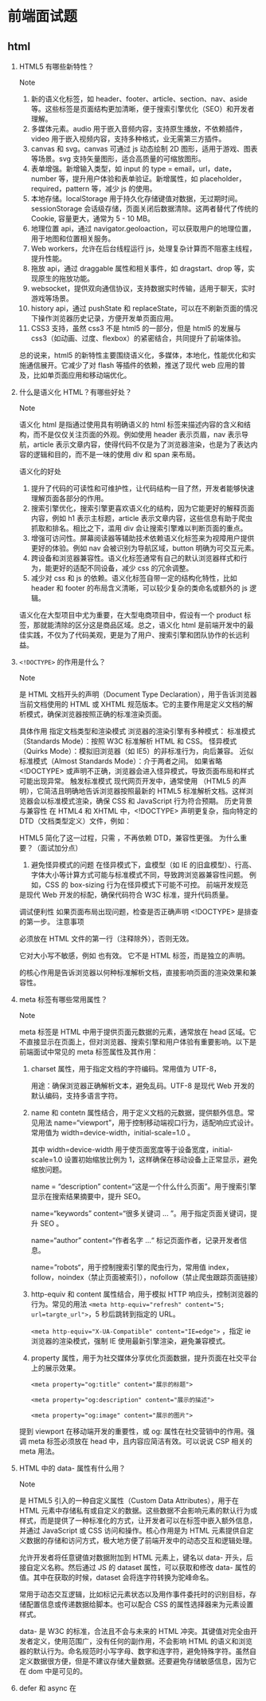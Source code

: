 # 前端面试题

## html

1. HTML5 有哪些新特性？

   > [!NOTE]
   >
   > 1. 新的语义化标签，如 header、footer、article、section、nav、aside 等。这些标签是页面结构更加清晰，便于搜索引擎优化（SEO）和开发者理解。
   > 2. 多媒体元素。audio 用于嵌入音频内容，支持原生播放，不依赖插件，video 用于嵌入视频内容，支持多种格式，业无需第三方插件。
   > 3. canvas 和 svg。canvas 可通过 js 动态绘制 2D 图形，适用于游戏、图表等场景。svg 支持矢量图形，适合高质量的可缩放图形。
   > 4. 表单增强。新增输入类型，如 input 的 type = email，url，date，number 等，提升用户体验和表单验证。新增属性，如 placeholder，required，pattern 等，减少 js 的使用。
   > 5. 本地存储。localStorage 用于持久化存储键值对数据，无过期时间。sessionStorage 会话级存储，页面关闭后数据清除。这两者替代了传统的 Cookie, 容量更大，通常为 5 - 10 MB。
   > 6. 地理位置 api，通过 navigator.geoloaction，可以获取用户的地理位置，用于地图和位置相关服务。
   > 7. Web workers，允许在后台线程运行 js，处理复杂计算而不阻塞主线程，提升性能。
   > 8. 拖放 api，通过 draggable 属性和相关事件，如 dragstart、drop 等，实现原生的拖放功能。
   > 9. websocket，提供双向通信协议，支持数据实时传输，适用于聊天，实时游戏等场景。
   > 10. history api，通过 pushState 和 replaceState，可以在不刷新页面的情况下操作浏览器历史记录，方便开发单页面应用。
   > 11. CSS3 支持，虽然 css3 不是 html5 的一部分，但是 html5 的发展与 css3（如动画、过度、flexbox）的紧密结合，共同提升了前端体验。
   >
   > 总的说来，html5 的新特性主要围绕语义化，多媒体，本地化，性能优化和实施通信展开。它减少了对 flash 等插件的依赖，推送了现代 web 应用的普及，比如单页面应用和移动端优化。
   >

2. 什么是语义化 HTML？有哪些好处？

   > [!NOTE]
   >
   > 语义化 html 是指通过使用具有明确语义的 html 标签来描述内容的含义和结构，而不是仅仅关注页面的外观。例如使用 header 表示页眉，nav 表示导航，article 表示文章内容，使得代码不仅是为了浏览器渲染，也是为了表达内容的逻辑和目的，而不是一味的使用 div 和 span 来布局。
   >
   > 语义化的好处
   >
   > 1. 提升了代码的可读性和可维护性，让代码结构一目了然，开发者能够快速理解页面各部分的作用。
   > 2. 搜索引擎优化，搜索引擎更喜欢语义化的结构，因为它能更好的解释页面内容，例如 h1 表示主标题，article 表示文章内容，这些信息有助于爬虫抓取和排名。相比之下，滥用 div 会让搜索引擎难以判断页面的重点。
   > 3. 增强可访问性。屏幕阅读器等辅助技术依赖语义化标签来为视障用户提供更好的体验。例如 nav 会被识别为导航区域，button 明确为可交互元素。
   > 4. 跨设备和浏览器兼容性。语义化标签通常有自己的默认浏览器样式和行为，能更好的适配不同设备，减少 css 的冗余调整。
   > 5. 减少对 css 和 js 的依赖。语义化标签自带一定的结构化特性，比如 header 和 footer 的布局含义清晰，可以较少复杂的类命名或额外的 js 逻辑。
   >
   > 语义化在大型项目中尤为重要，在大型电商项目中，假设有一个 product 标签，那就能清除的区分这是商品区域。总之，语义化 html 是前端开发中的最佳实践，不仅为了代码美观，更是为了用户、搜索引擎和团队协作的长远利益。

3. `<!DOCTYPE>` 的作用是什么？

   > [!NOTE]
   >
   > <!DOCTYPE> 是 HTML 文档开头的声明（Document Type Declaration），用于告诉浏览器当前文档使用的 HTML 或 XHTML 规范版本。它的主要作用是定义文档的解析模式，确保浏览器按照正确的标准渲染页面。
   > 具体作用
   > 指定文档类型和渲染模式
   > 浏览器的渲染引擎有多种模式：
   > 标准模式（Standards Mode）：按照 W3C 标准解析 HTML 和 CSS。
   > 怪异模式（Quirks Mode）：模拟旧浏览器（如 IE5）的非标准行为，向后兼容。
   > 近似标准模式（Almost Standards Mode）：介于两者之间。
   > 如果省略 <!DOCTYPE> 或声明不正确，浏览器会进入怪异模式，导致页面布局和样式可能出现异常。
   > 触发标准模式
   > 现代网页开发中，通常使用 <!DOCTYPE html>（HTML5 的声明），它简洁且明确地告诉浏览器按照最新的 HTML5 标准解析文档。这样浏览器会以标准模式渲染，确保 CSS 和 JavaScript 行为符合预期。
   > 历史背景与兼容性
   > 在 HTML4 和 XHTML 中，<!DOCTYPE> 声明更复杂，指向特定的 DTD（文档类型定义）文件，例如：
   > <!DOCTYPE HTML PUBLIC "-//W3C//DTD HTML 4.01 Transitional//EN" "http://www.w3.org/TR/html4/loose.dtd">
   > HTML5 简化了这一过程，只需 <!DOCTYPE html>，不再依赖 DTD，兼容性更强。
   > 为什么重要？（面试加分点）
   > 1. 避免怪异模式的问题
   > 在怪异模式下，盒模型（如 IE 的旧盒模型）、行高、字体大小等计算方式可能与标准模式不同，导致跨浏览器兼容性问题。
   > 例如，CSS 的 box-sizing 行为在怪异模式下可能不可控。
   > 前端开发规范
   > <!DOCTYPE> 是现代 Web 开发的标配，确保代码符合 W3C 标准，提升代码质量。
   > 调试便利性
   > 如果页面布局出现问题，检查是否正确声明 <!DOCTYPE> 是排查的第一步。
   > 注意事项
   > <!DOCTYPE> 必须放在 HTML 文件的第一行（注释除外），否则无效。
   > 它对大小写不敏感，例如 <!doctype html> 也有效。
   > 它不是 HTML 标签，而是独立的声明。
   > <!DOCTYPE> 的核心作用是告诉浏览器以何种标准解析文档，直接影响页面的渲染效果和兼容性。

4. meta 标签有哪些常用属性？

   > [!NOTE]
   >
   > meta 标签是 HTML 中用于提供页面元数据的元素，通常放在 head 区域。它不直接显示在页面上，但对浏览器、搜索引擎和用户体验有重要影响。以下是前端面试中常见的 meta 标签属性及其作用：
   >
   > 1. charset 属性，用于指定文档的字符编码。常用值为 UTF-8，
   >
   >    <meta charset="UTF-8">
   >
   >    用途：确保浏览器正确解析文本，避免乱码。UTF-8 是现代 Web 开发的默认编码，支持多语言字符。
   >
   > 2. name 和 contetn 属性结合，用于定义文档的元数据，提供额外信息。常见用法 name=“viewport”，用于控制移动端视口行为，适配响应式设计。常用值为 width=device-width，initial-scale=1.0 。
   >
   >    <meta name="viewport" content="width=device-width, initial-scale=1.0">
   >
   >    其中 width=device-width 用于使页面宽度等于设备宽度，initial-scale=1.0 设置初始缩放比例为 1，这样确保在移动设备上正常显示，避免缩放问题。
   >
   >    name = “description” content=“这是一个什么什么页面”。用于搜索引擎显示在搜索结果摘要中，提升 SEO。
   >
   >    name=“keywords” content=“很多关键词 ... ”。用于指定页面关键词，提升 SEO 。
   >
   >    name=“author” content=“作者名字 ...“ 标记页面作者，记录开发者信息。
   >
   >    name=”robots“，用于控制搜索引擎的爬虫行为，常用值 index，follow，noindex（禁止页面被索引），nofollow（禁止爬虫跟踪页面链接）
   >
   > 3. http-equiv 和 content 属性结合，用于模拟 HTTP 响应头，控制浏览器的行为。常见的用法 `<meta http-equiv="refresh" content="5; url=targte_url">`，5 秒后跳转到指定的 URL。
   >
   >    `<meta http-equiv="X-UA-Compatible" content="IE=edge">` ，指定 ie 浏览器的渲染模式，强制 IE 使用最新引擎渲染，避免兼容模式。
   >
   > 4. property 属性，用于为社交媒体分享优化页面数据，提升页面在社交平台上的展示效果。
   >
   >    `<meta property="og:title" content="展示的标题">`
   >
   >    `<meta property="og:description" content="展示的描述">`
   >
   >    `<meta property="og:image" content="展示的图片">`
   >
   > 提到 viewport 在移动端开发的重要性，或 og: 属性在社交营销中的作用。强调 meta 标签必须放在 head 中，且内容应简洁有效。可以说说 CSP 相关的 meta 用法。

5. HTML 中的 data- 属性有什么用？

   > [!NOTE]
   >
   > 是 HTML5 引入的一种自定义属性（Custom Data Attributes），用于在 HTML 元素中存储私有或自定义的数据。这些数据不会影响元素的默认行为或样式，而是提供了一种标准化的方式，让开发者可以在标签中嵌入额外信息，并通过 JavaScript 或 CSS 访问和操作。核心作用是为 HTML 元素提供自定义数据的存储和访问方式，极大地方便了前端开发中的动态交互和逻辑处理。
   >
   > 允许开发者将任意键值对数据附加到 HTML 元素上，键名以 data- 开头，后接自定义名称。然后通过 JS 的 dataset 属性，可以获取和修改 data- 属性的值。其中在获取的时候，dataset 会将连字符转换为驼峰命名。
   >
   > 常用于动态交互逻辑，比如标记元素状态以及用作事件委托时的识别目标，存储配置信息或传递数据给脚本。也可以配合 CSS 的属性选择器来为元素设置样式。
   >
   > data- 是 W3C 的标准，合法且不会与未来的 HTML 冲突。其键值对完全由开发者定义，使用范围广，没有任何的副作用，不会影响 HTML 的语义和浏览器的默认行为。命名规范时小写字母、数字和连字符，避免特殊字符。虽然自定义数据很方便，但是不建议存储大量数据。还要避免存储敏感信息，因为它在 dom 中是可见的。

6. defer 和 async 在 <script> 中的区别是什么？

   > [!NOTE]
   >
   > script 标签的 defer 和 async 是两个用于优化外部脚本加载和执行的属性。它们解决了传统 script 标签阻塞 HTML 解析的问题，但在加载和执行时机上有显著区别。
   >
   > 默认情况下，浏览器在遇到 script 标签时会暂停 HTML 解析，下载脚本并立即执行，执行完毕后再继续解析 HTML。这时候，如果脚本文件较大或网络较慢，会阻塞页面渲染。
   >
   > 如果 script 携带了 defer 或者 async，都允许浏览器在下载脚本的同时继续解析 HTML，避免阻塞。但它们在脚本的 **执行时机** 和 **适用场景** 上不同。
   >
   > defer 是延迟执行，脚本会在 HTML 文档解析完成（即 DOM 构建完成，触发 DOMContentLoaded 事件前）后按照脚本在页面中的顺序执行。它能保证脚本的执行顺序与它们在 HTML 中的书写顺序一致。适用于需要依赖 DOM 元素或多个脚本之间有依赖关系的场景。
   >
   > async 是异步执行，脚本会在下载完成后立即执行，不等待 HTML 解析完成。它不保证脚本的执行顺序，哪个脚本先下载完成就先执行。适用于独立脚本（如统计分析工具、广告脚本），无需依赖 DOM 或其他脚本。
   >
   > 其次它们只适用于外部脚本，对于内联脚本无效。
   >
   > 如果同时指定了 defer 和 async，则是 async 优先。
   >
   > 表示了 type=“module” 的外部脚本默认带有 defer。但是可以通过设置 async 覆盖为异步执行。
   >
   > 它们是前端性能优化的重要手段，能较少页面白屏的时间。

   > [!IMPORTANT]
   >
   > #### **底部脚本的优点**
   >
   > 1. **简单直观**：无需额外属性，易于理解和实现。
   > 2. **兼容性强**：适用于所有浏览器，无需担心 defer/async 支持。
   > 3. **保证 DOM 可用**：天然适合 DOM 操作脚本。
   >
   > #### **底部脚本的缺点**
   >
   > 1. **串行加载**：多个脚本按顺序下载和执行，无法并行，效率低于 defer。
   > 2. **延迟执行**：脚本加载晚于页面内容，可能影响动态功能的初始化（如延迟加载交互逻辑）。
   >
   > #### **defer 和 async 的优势**
   >
   > - defer：并行下载 + 顺序执行，适合多脚本依赖场景。
   > - async：最快执行，适合独立脚本。
   > - **缺点**：需要浏览器支持（老版本 IE 可能不完全兼容）。

7. src 和 href 有什么区别？

   > [!NOTE]
   >
   > src 和 href 都是用于引用外部资源的属性，但它们的用途、适用标签以及行为有明显的区别。
   >
   > src 是 source 的简写，表示“资源来源”，用于指定嵌入到页面中的外部资源文件（如脚本、图片、视频等）。这些资源通常会被浏览器加载并替换或嵌入到当前元素的位置。嵌入的资源会被浏览器下载并处理，可能阻塞渲染。如 script img video audio iframe source
   >
   > href 是 Hypertext Reference 的简写，表示“超文本引用”，用于指定链接目标的地址，通常用于导航或关联外部资源（如网页、样式表等）。它不直接嵌入资源，而是建立一种引用关系，在用户交互（如点击）或浏览器处理时才会触发。如 a link
   >
   > 两者都支持相对路径、绝对路径或 URL。
   >
   > script 通过 src 加载并嵌入 JavaScript，适合功能逻辑，直接影响页面行为。
   >
   > link 通过 href 引用 CSS，适合样式控制，建立关联而不嵌入内容。
   >
   > **性能角度**：src 默认阻塞（可用 defer/async 优化），href 在 <link> 中异步加载。

8. 什么是 HTML 的 contenteditable 属性？

   > [!NOTE]
   >
   > 是 HTML5 引入的一个全局属性（Global Attribute），用于指定一个元素是否可以被用户编辑。当该属性被添加到元素上时，用户可以直接在页面上修改该元素的内容（如文本、图片等），类似于文本编辑器中的行为。它为前端开发提供了一种简单的方式来实现可编辑区域，无需复杂的 JavaScript 或第三方库。
   >
   > 属性值可以取 true、false、空值，空值等同于 true 表示元素内容可以编辑。如果父元素设置了为 true，则子元素默认继承为可编辑，除非子元素显式设置为 false。
   >
   > 允许用户在浏览器中直接编辑内容，无需额外的表单控件。通过 JavaScript 获取或设置编辑后的内容（如 innerHTML 或 textContent）。编辑后的内容仅存在于当前页面，刷新后丢失。
   >
   > 使用场景有简易的在线编辑器，交互式表单等。需处理兼容性、安全性、性能和持久化问题。

9. 如何实现图片懒加载？

   > [!NOTE]
   >
   > 图片懒加载（Lazy Loading）是一种前端优化技术，用于延迟加载页面中的图片，只有当图片进入或即将进入用户视口（可视区域）时才加载。这种方法可以减少初始页面加载时的资源请求，提升加载速度，节省带宽，尤其对图片较多或长页面非常有效。
   >
   > 原理是初始时不加载图片的真实地址（src），而是用占位符或空值替代。监听页面滚动或元素位置，当图片进入视口时动态设置 src，触发加载。
   >
   > 实现方式一般有三种：
   >
   > 1. 使用 js 手动实现。
   >
   >    ```html
   >    <html>
   >      <head>
   >        
   >      </head>
   >      <body>
   >        <img data-src="./img01" alt="img01" >
   >        <img data-src="./img02" alt="img02" >
   >        
   >        <script>
   >        // 获取图片 dom
   >        const lazyImages = document.querySelectorAll("img[data-src]");
   >          
   >        // 判断图片是否在视口中
   >        function isInViewPort(ele) {
   >          const rect = ele.getBoundingClientRect();
   >          return (rect.top >= 0 && rect.top <= (window.innerHeight || document.documentElement.clientHeight))
   >        }
   >        // 加载图片
   >        function loadImage(img) {
   >          if(img.dataset.src){
   >            img.src = img.dataset.src; // 设置真实地址
   >            img.removeAttribute("data-src"); // 加载后移除属性，避免重复处理。
   >          }
   >        }
   >          
   >        // 检查并加载可见图片
   >        function checkImages() {
   >          lazyImages.forEach(img => {
   >            if(isInViewPort(img)){
   >              loadImage(img);
   >            }
   >          }
   >        }
   >                             
   >        // 监听滚动和初次加载
   >        window.addEventListener("scroll", checkImages);
   >        window.addEventListener("resize", checkImages);
   >        // 页面加载时检查
   >        checkImages();
   >        </script>
   >      </body>
   >    </html>
   >    ```
   >
   >    使用节流优化
   >
   >    ```js
   >    function throttle(fn, delay = 150) {
   >      let timer;
   >      return function() {
   >        if(!timer){
   >          timer = setTimeout(() => {
   >            fu();
   >            timer = null;
   >          }, delay);
   >        }
   >      };
   >    };
   >    
   >    window.addEventListener('scroll', throttle(checkImages, 200));
   >    ```
   >
   > 2. 使用 IntersectionObserver api 监听元素是否进入视口。
   >
   >    ```javascript
   >    const images = document.querySeletorAll('img[data-src]');
   >                   
   >    const observer = new IntersectionObserver((entries, observer) => {
   >      entries.forEach(entry => {
   >        if(entry.isIntersecting){ // 元素进入视口
   >          const img = entry.target;
   >          img.src = img.dataset.src;
   >          img.removeAttribute('data-src');
   >          observer.unobserve(img); // 加载之后停止观察
   >        }
   >      })
   >    }, { rootMargin: '0px 0px 100px 0px'}); // 提前 100px 加载
   >                   
   >    images.forEach(img => observer.observe(img));
   >                   
   >    // 该方法不支持老旧浏览器，如 IE。
   >    ```
   >
   >    
   >
   > 3. 使用 HTML 原生的 loading 属性。设置 loading=“lazy”，浏览器自动延迟加载。
   >
   >    ```html
   >    <html>
   >      <body>
   >        <img src="imgsrc" loading="lazy" alt="懒加载图片" >
   >      </body>
   >    </html>
   >    ```
   >
   >    总结
   >
   >    在电商网站的长列表中，使用 IntersectionObserver 实现图片懒加载，提升首屏速度。
   >
   >    手动实现需节流避免性能瓶颈，IntersectionObserver 是现代最佳实践。
   >
   >    可以用低质量图片（如 base64 小图）作为 src，提升用户体验。
   >
   >    确保 alt 属性完善，懒加载不影响搜索引擎抓取。
   >
   >    **手动 JS**：灵活但需优化性能。
   >
   >    **Intersection Observer**：高效、现代，推荐使用。
   >
   >    **HTML loading**：最简单，但控制少。 根据项目需求选择方案（如兼容性要求用 JS，现代应用用 API），并结合占位图和节流技术，全面展示懒加载的实现思路。

10. iframe 的优缺点是什么？

    > [!NOTE]
    >
    > iframe 是 HTML 中的一个元素，用于在当前页面中嵌入另一个独立的 HTML 文档。
    >
    > 优点
    >
    > 1. 独立性强。嵌入的内容运行在独立的上下文中，与主页面互不干扰，包括 DOM、CSS 和 JavaScript。可以加载第三方内容（如广告、地图）而不影响主页面。
    > 2. 模块化加载。可以将页面拆分为多个独立的部分，按需加载。适合嵌入动态内容，如视频播放器、表单或外部工具。
    > 3. 并行加载。iframe 的资源加载与主页面并行，不阻塞主页面渲染。提升页面加载性能，尤其适合加载较慢的外部资源。
    > 4. 安全性。由于沙箱机制（sandbox 属性），可以限制嵌入内容的权限。防止恶意代码影响主页面。<iframe src="untrusted.html" sandbox="allow-scripts"></iframe>
    > 5. 跨域支持。可以嵌入不同域名下的页面，便于集成外部服务，如支付接口或社交媒体插件。
    >
    > 缺点
    >
    > 1. 性能开销。每个 iframe 创建一个独立的浏览上下文，增加内存和 CPU 使用。页面中多个 iframe 可能导致性能下降。
    > 2. SEO 不友好。搜索引擎难以抓取 iframe 内的内容，嵌入的关键内容可能无法被索引，影响页面排名。
    > 3. 交互的复杂性。主页面与 iframe 之间的通信受限（受同源策略限制），需要使用 postMessage 等方式实现跨文档通信，增加开发难度。
    > 4. 响应式设计困难。iframe 的宽高通常需要固定设置（如 width 和 height），难以自适应。在移动端可能出现滚动条或布局问题。
    > 5. 历史记录问题。iframe 内的页面导航会影响浏览器历史记录。用户点击返回键可能只退出 iframe 而非主页面，体验不一致。
    > 6. 安全风险。未正确配置（如未使用 sandbox）时，恶意 iframe 内容可能攻击主页面。如点击劫持（Clickjacking）。可设置 X-Frame-Options 或 CSP（Content Security Policy）。
    >
    > 总结：iframe 适合嵌入隔离内容，但不宜用于核心页面结构。

11. HTML 中的 title 属性有什么作用？

    > [!NOTE]
    >
    > title 属性是一个全局属性（Global Attribute），可以应用到几乎所有的 HTML 元素上。它的主要作用是提供关于元素的附加信息，通常以**工具提示（tooltip）**的形式显示，当用户将鼠标悬停在元素上时，浏览器会弹出一个小提示框展示 title 的内容。
    >
    > 主要作用
    >
    > 1. 提供补充说明。title 属性为元素添加描述性文本，帮助用户理解元素的功能、内容或上下文。
    > 2. 增强用户体验。通过简短的提示，减少用户对元素用途的疑惑，尤其在图标或缩写内容上。
    > 3. 提升可访问性。为屏幕阅读器提供额外信息，辅助视障用户理解页面内容。
    > 4. 不影响页面布局。title 的内容不会直接显示在页面上，仅在交互时出现，不占用空间。
    >
    > 使用场景
    >
    > 1. 按钮和链接的提示。
    > 2. 图标或图片的描述。
    > 3. 表单元素的补充。
    > 4. 解释专业术语或缩写。
    >
    > 注意事项
    >
    > 1. 显示时机。title 内容仅在鼠标悬停时显示，触摸设备（如手机）无法触发，移动端体验受限。
    > 2. 长度限制。过长的 title 可能被浏览器截断，建议简洁明了（一般不超过 60-80 个字符）。
    > 3. 与 alt 的区别。title 是用户交互时显示的提示，不强制。alt 是图片的替代文本，主要为可访问性和 SEO，强制性更强。
    > 4. 可访问性问题。并非所有屏幕阅读器可靠读取 title，不要将其作为唯一的信息来源。搭配 aria-label 或 aria-describedby。
    > 5. 样式不可控。title 提示的外观由浏览器决定，无法通过 CSS 自定义。

12. 如何禁用浏览器的默认表单提交行为？

    > [!NOTE]
    >
    > 表单默认提交行为是当用户点击提交按钮（如 <button type="submit">）或按下回车键时，浏览器会将表单数据发送到 action 属性指定的 URL，并刷新页面或跳转。
    >
    > 如何阻止
    >
    > 1. 使用 event.preventDefault()。在表单的 submit 事件监听器中调用 event.preventDefault()，阻止默认提交行为。灵活性高，可以自定义提交后的逻辑。
    > 2. 按钮上使用 event.preventDefault()。在提交按钮的 click 事件中阻止默认行为。适用于只针对按钮触发的提交。操作更直接，但无法阻止回车键触发的提交，需额外监听表单的 submit 事件。
    > 3. 使用 onsubmit 返回 false。在 <form> 标签的 onsubmit 属性中返回 false，阻止默认提交。
    > 4. 设置按钮 type="button"。将提交按钮的 type 从 submit 改为 button，使其不触发表单提交。然后手动处理点击逻辑。这会失去回车提交的便捷性，需额外处理键盘事件。
    > 5. 禁用表单提交（Vue/React 示例）。在 vue 中，可以直接在 form 元素上监听 submit 事件，并附带上 prevent 修饰符。@submit.prevent 是 Vue 的语法糖，等价于 event.preventDefault()。
    >
    > 使用场景
    >
    > 阻止提交，验证输入后再决定是否发送请求，用户名为空时阻止提交并提示。用 fetch 或 axios 发送数据，避免页面刷新。可以保持单页面应用的状态，禁止跳转。

13. link 和 @import 的区别是什么？

    > [!NOTE]
    >
    > link 和 @import 都是用于引入外部 CSS 文件的方法，但它们的使用方式、加载机制和适用场景有显著差异。
    >
    > 差异
    >
    > 1. link 是 HTML 标签，写在 <head> 中，用于引入外部资源（如 CSS）。@import 是 CSS 规则，用于在 CSS 文件或 <style> 标签中引入其他 CSS 文件，且必须在 CSS 文件的开头，或 <style> 内的第一行。
    > 2. 加载机制。浏览器解析 HTML 时，遇到 <link> 会立即并行下载 CSS 文件，不阻塞 HTML 解析，CSS 下载完成后立即应用到页面。浏览器解析到 @import 时，才发起对目标 CSS 文件的请求，加载是串行的，主 CSS 文件下载并解析后，才开始加载 @import 的文件，可能延迟样式应用，如果嵌套多层 @import，会逐层串行加载。
    > 3. 性能影响。link 并行加载，减少页面渲染阻塞时间。@import 串行加载，可能增加加载时间。
    > 4. 适用场景。link 是主流方式，用于页面级 CSS 引入，支持动态加载，可指定 media 属性控制条件加载，用于项目中加载核心样式表。@import 用于 CSS 内部管理模块化样式，可以在 CSS 中动态引入其他样式，便于组织，支持条件引入（如媒体查询），用于将多个 CSS 文件组合为一个逻辑单元。
    > 5. 动态操作。link 可以通过 JavaScript 动态添加或移除。@import 无法通过 JavaScript 动态修改，只能静态定义在 CSS 中。
    > 6. 浏览器支持和限制。link 所有浏览器广泛支持，无明显限制。@import 老旧浏览器（如 IE5）对嵌套层数有限制，且必须放在 CSS 开头，否则无效。
    > 7. SEO 和维护性。link 直接在 HTML 中可见，便于搜索引擎解析，样式引用集中于 <head>，易于管理。@import 隐藏在 CSS 中，不利于抓取，分散在 CSS 文件中，复杂项目中可能难以维护。

14. HTML 中的 alt 属性有什么作用？

    > [!NOTE]
    >
    > alt 属性是 HTML 中用于 <img> 标签（以及 <area> 标签）的属性，全称是 **"alternative text"（替代文本）**。它的主要作用是为图片提供文本描述，在特定场景下替代图片内容。
    >
    > 主要作用
    >
    > 1. 提供可访问性（Accessibility)。为屏幕阅读器（如 NVDA、JAWS）提供图片的文本描述，帮助视障用户理解图片内容。
    > 2. 图片加载失败时的替代显示。当图片因网络问题、路径错误或格式不支持而无法加载时，浏览器会显示 alt 文本。可避免用户面对空白或错误，提升体验。
    > 3. 搜索引擎优化（SEO）。搜索引擎（如 Google）无法直接解析图片内容，依赖 alt 文本判断图片含义。可提高图片搜索排名和页面曝光率。
    > 4. 上下文补充。为用户提供图片的背景信息，即使图片可见也能增加理解。
    >
    > 使用场景
    >
    > 1. 装饰性图片。如果图片仅用于美化，不含实质信息，alt 可设为空值（alt=""）。
    > 2. 功能性图片。如果图片有交互作用（如按钮图标），alt 应描述其功能。
    > 3. 内容性图片。如果图片是页面核心内容，alt 应详细描述。
    >
    > 与 title 的区别
    >
    > alt 是转为 img 标签设计，用于辅助和替代图片内容。用于可访问性，SEO或者加载失败。不以工具提示形式显示。
    >
    > title 是全局属性，鼠标悬停时显示。用于补充信息，不强制。
    >
    > 其中 HTML 规范要求 img 标签必须要有 alt 属性，即使为空。

15. 什么是 HTML 的 manifest 属性？

    > [!NOTE]
    >
    > manifest 属性是 HTML5 中引入的一个属性，通常用于 <html> 标签，它指定了一个 **应用程序缓存清单（Application Cache Manifest）** 文件的地址。这个文件定义了网页在离线状态下可以缓存的资源，从而支持离线访问。然而，需要注意的是，manifest 属性和与之相关的 **HTML5 Application Cache（AppCache）** 已被 W3C 标记为**废弃（deprecated）**，推荐使用更现代的 **Service Workers** 替代。
    >
    > 基本作用
    >
    > manifest 属性指向一个 .appcache 文件（通常以 .appcache 为扩展名），该文件列出了浏览器应缓存的资源（如 HTML、CSS、JS、图片等），以便在无网络连接时仍能访问页面。用于实现网页的离线功能，常见于早期的移动 Web 应用或需要离线支持的场景。主要为早期的 web 应用在网络不稳定的环境下提供离线访问，用于缓存静态资源，减少带宽使用。
    >
    > <html manifest="manifest.appcache">
    >
    > 工作原理
    >
    > manifest 文件是一个纯文本文件。分为三个主要部分 CACHE（指定需要缓存的资源）、NETWORK（指定始终需要网络访问的资源）、FALLBACK（指定离线时的回退资源）。必须以 CACHE MANIFEST 开头。服务器必须将 .appcache 文件的 MIME 类型设置为 text/cache-manifest，否则浏览器无法识别。
    >
    > ```html
    > <!DOCTYPE html>
    > <html manifest="demo.appcache">
    > <head>
    >   <title>离线应用</title>
    > </head>
    > <body>
    >   <h1>欢迎</h1>
    >   <img src="logo.png" alt="标志">
    > </body>
    > </html>
    > ```
    >
    > ```shell
    > # demo.appcache 文件
    > CACHE MANIFEST
    > # 版本 1.0
    > 
    > CACHE:
    > index.html
    > styles.css
    > script.js
    > logo.png
    > 
    > NETWORK:
    > /api/*
    > 
    > # 网络不可用时，用 offline.html 替代。
    > FALLBACK:
    > / offline.html
    > ```
    >
    > 缓存流程
    >
    > 浏览器首次加载页面时，下载 manifest 文件并缓存指定资源。离线时，浏览器使用缓存资源渲染页面。当 manifest 文件更新时，浏览器重新缓存资源。
    >
    > 优点
    >
    > 离线支持、减少请求、简单实现
    >
    > 缺点
    >
    > 更新困难、不可控性(缓存管理不灵活，无法动态清除或部分更新)、调试复杂（缓存问题难以排查）、性能问题（首次加载需下载所有资源，可能增加初始加载时间）
    >
    > 替代方案
    >
    > 使用 Service Workers 替代。Service Workers 可以更加细腻的控制缓存，可拦截和缓存特定请求。用 js 控制，支持动态更新。灵活性高，支持复杂逻辑。是现代 web 标准，浏览器广泛支持。
    >
    > ```js
    > // service-worker.js
    > self.addEventListener('install', (event) => {
    >   event.waitUntil(
    >     caches.open('v1').then((cache) => {
    >       return cache.addAll([
    >         '/',
    >         '/styles.css',
    >         '/script.js',
    >       ]);
    >     })
    >   );
    > });
    > 
    > self.addEventListener('fetch', (event) => {
    >   event.respondWith(
    >     caches.match(event.request).then((response) => {
    >       return response || fetch(event.request);
    >     })
    >   );
    > });
    > ```
    >
    > ```html
    > <script>
    >   if ('serviceWorker' in navigator) {
    >     navigator.serviceWorker.register('/service-worker.js');
    >   }
    > </script>
    > ```

16. 如何在 HTML 中嵌入 SVG？

    > [!NOTE]
    >
    > SVG（Scalable Vector Graphics，可伸缩矢量图形）是一种基于 XML 的矢量图像格式，广泛用于网页中的图标、图表和动画。
    >
    > 使用方式
    >
    > 1. 使用 <img> 标签，将 SVG 文件作为外部资源通过 <img> 的 src 属性引入。
    >
    >    ```html
    >    <img src="icon.svg" alt="图标">
    >    ```
    >
    >    具有简单易用，类似普通图片（如 PNG）、支持缓存和复用、加载性能好的优点。但无法通过 CSS 或 JavaScript 直接操作 SVG 内部元素（如修改颜色），不支持动画或交互。
    >
    > 2. 使用 <object> 标签嵌入外部 SVG 文件。
    >
    >    ```html
    >    <object type="image/svg+xml" data="chart.svg" width="300" height="200">
    >      您的浏览器不支持 SVG
    >    </object>
    >    ```
    >
    >    具有支持独立的 SVG 文档（包括脚本和动画）、可通过 JavaScript 访问 SVG DOM（需跨域允许）、可提供回退内容。但是比较复杂，CSS 样式隔离，难以直接影响内部元素。
    >
    > 3. 使用 <iframe> 标签将 SVG 文件嵌入到 <iframe> 中。
    >
    >    ```html
    >    <iframe src="logo.svg" width="100" height="100" frameborder="0"></iframe>
    >    ```
    >
    >    具有完全隔离 SVG 内容，适合复杂的独立文件、支持动画和脚本的优点。但性能开销较大，难以与主页面交互或样式化。
    >
    > 4. 内联 SVG（直接写入 <svg> 标签）将 SVG 代码直接写入 HTML。
    >
    >    ```html
    >    <svg width="100" height="100" viewBox="0 0 100 100">
    >      <circle cx="50" cy="50" r="40" fill="red" />
    >      <text x="50" y="55" text-anchor="middle" fill="white">SVG</text>
    >    </svg>
    >    ```
    >
    >    具有可控性强，可直接用 CSS 样式化 SVG 内部的元素（如 fill，stroke）、动态交互，可通过 JS 操作 SVG DOM、无额外请求，减少网络开销。直接签入会增加 HTML 文件的大小，且不便于复用。
    >
    >    ```css
    >    circle {
    >      fill: blue;
    >    }
    >    ```
    >
    >    ```js
    >    document.querySelector('circle').setAttribute('r', '30');
    >    ```
    >
    > 5. 使用 CSS background-image 将 SVG 文件作为背景图引入。具有简单、支持复用和缓存的优点，但是无法操作 SVG 内部元素，不支持动画。
    >
    >    ```js
    >    <div class="icon"></div>
    >    <style>
    >      .icon {
    >        width: 50px;
    >        height: 50px;
    >        background-image: url('icon.svg');
    >        background-size: contain;
    >      }
    >    </style>
    >    ```
    >
    > 6. 使用 <use> 引用 SVG 片段，将 SVG 定义在 <defs> 中，通过 <use> 复用。
    >
    >    ```html
    >    <svg style="display: none;">
    >      <defs>
    >        <symbol id="star" viewBox="0 0 100 100">
    >          <polygon points="50,0 61,35 98,35 68,57 79,91 50,70 21,91 32,57 2,35 39,35" fill="yellow"/>
    >        </symbol>
    >      </defs>
    >    </svg>
    >    <svg width="50" height="50">
    >      <use href="#star" />
    >    </svg>
    >    <svg width="30" height="30">
    >      <use href="#star" />
    >    </svg>
    >    ```
    >
    >    具有复用性强，一个定义多处使用、可通过 CSS 和 JS 控制的优点，但是需内联定义，增加代码量，外部 SVG 文件需通过其他方式引入。
    >
    >    性能优化
    >
    >    1. 内联 SVG 或 <use> 避免额外 HTTP 请求
    >
    >    2. 使用工具（如 SVGO）优化 SVG 文件大小
    >
    >    3. 对外部 SVG（如 <img>）使用 loading="lazy"
    >
    >    4. 内联 SVG 可通过 viewBox 自适应，
    >
    >       ```html
    >       <svg viewBox="0 0 100 100" width="100%">
    >         <rect x="10" y="10" width="80" height="80" fill="green"/>
    >       </svg>
    >       ```

17. HTML 中的 hidden 属性有什么用？

    > [!NOTE]
    >
    > hidden 属性是 HTML5 引入的一个全局属性（Global Attribute），可以应用到任何 HTML 元素上。它的作用是**隐藏元素**，使元素在页面上不可见，同时从布局中移除，类似于 CSS 的 display: none。
    >
    > 当元素设置 hidden 属性时，浏览器不会渲染该元素，用户无法看到或交互。hidden 是一个布尔属性，存在即生效（hidden 或 hidden=""），不存在或设为 hidden="false" 表示不隐藏。
    >
    > 主要作用
    >
    > 1. 控制元素可见性，快速隐藏元素，无需编写额外的 CSS。
    > 2. 语义化标记，通过 HTML 属性明确表示元素应隐藏，具有语义化意义。
    > 3. 动态显示/隐藏，结合 JavaScript 动态切换元素的可见性。可访问性支持，隐藏的元素会被屏幕阅读器忽略，提升无障碍体验。
    >
    > 应用场景
    >
    > 1. 用于页面加载时默认隐藏的元素
    > 2. 在前端框架中结合逻辑控制条件显示
    > 3. 表单提示中隐藏错误信息，动态显示
    > 4. 用于逐步加载，隐藏未就绪的内容，加载完成后再显示
    >
    > hidden 是 HTML5 属性，现代浏览器广泛支持，老旧浏览器（如 IE9 以下）需 polyfill 或用 display: none 替代。hidden 自动映射到 aria-hidden="true"，但显式设置 aria-hidden="false" 会覆盖。
    >
    > 以下是以表格形式列出的 `hidden` 属性、`display: none` 和 `visibility: hidden` 的详细对比，清晰简洁，适合前端面试场景展示。
    >
    > | **特性**     | **`hidden`**                    | **`display: none`**                      | **`visibility: hidden`**                        |
    > | ------------ | ------------------------------- | ---------------------------------------- | ----------------------------------------------- |
    > | **定义**     | HTML5 全局属性                  | CSS 属性                                 | CSS 属性                                        |
    > | **用法示例** | `<div hidden>内容</div>`        | `<div style="display: none;">内容</div>` | `<div style="visibility: hidden;">内容</div>`   |
    > | **隐藏效果** | 完全隐藏，不渲染                | 完全隐藏，不渲染                         | 隐藏但保留布局                                  |
    > | **占用空间** | 否                              | 否                                       | 是                                              |
    > | **默认行为** | 等同 `display: none`            | 移除元素渲染                             | 元素不可见但保留空间                            |
    > | **语义性**   | 有（表示“应隐藏”）              | 无（纯样式）                             | 无（纯样式）                                    |
    > | **优先级**   | 可被 CSS `display` 覆盖         | 覆盖 `hidden`                            | 与 `display` 无冲突                             |
    > | **可访问性** | 映射 `aria-hidden="true"`，忽略 | 屏幕阅读器忽略                           | 可能被读取，需 `aria-hidden`                    |
    > | **JS 操作**  | `element.hidden = true/false`   | `element.style.display = 'none'/'block'` | `element.style.visibility = 'hidden'/'visible'` |
    > | **性能影响** | 不渲染，节省资源                | 不渲染，节省资源                         | 参与布局，略高开销                              |
    > | **继承性**   | 不继承，子元素默认可见          | 子元素随父移除                           | 可继承，子元素可覆盖                            |
    > | **动画支持** | 否（直接移除）                  | 否（直接移除）                           | 是（支持过渡效果）                              |
    > | **使用场景** | 语义化隐藏、动态切换            | 条件渲染、完全移除                       | 占位隐藏、动画效果                              |
    >
    > ---
    >
    > 示例代码
    >
    > ```html
    > <div hidden>hidden 隐藏</div>
    > <div style="display: none;">display: none 隐藏</div>
    > <div style="visibility: hidden;">visibility: hidden 隐藏</div>
    > <div>可见内容</div>
    > ```
    > - **效果**：
    >   - `hidden` 和 `display: none`：不显示，不占空间。
    >   - `visibility: hidden`：不显示，但留空白。
    >
    > ---
    >
    > 总结
    >
    > - **`hidden`**：语义化，简单切换，类似 `display: none`。
    > - **`display: none`**：完全移除，性能优，适合条件渲染。
    > - **`visibility: hidden`**：占位隐藏，支持动画，适合保留布局。

18. 什么是 HTML 的 preload 和 prefetch？

    > [!NOTE]
    >
    > preload 和 prefetch 是 HTML 中用于优化资源加载的机制，通常通过 <link> 标签实现。它们帮助浏览器提前加载关键资源或预测用户可能需要的资源，从而提升页面性能和用户体验。
    >
    > preload（预加载）是一种资源预加载指令，告诉浏览器**尽快加载当前页面必需的关键资源**，以便在需要时立即可用，通过 <link rel="preload"> 定义。主要用于提前加载对页面渲染或功能至关重要的资源（如 CSS、JS、字体、图片等），减少等待时间，它不会阻塞页面渲染，而是并行加载。一个完整的 preload 指令需要三个属性，rel = preload、as = style | script | image | font、href = 资源地址。可用于提升首屏渲染速度，确保关键资源优先级高于非关键资源。需要正确设置 as 属性，否则可能被忽略，避免重复预加载浪费带宽。
    >
    > prefetch（预取）是一种资源预取指令，告诉浏览器在空闲时加载**用户未来可能需要的资源**，通常用于下一页或后续导航，通过 <link rel="prefetch"> 定义。主要作用是在当前页面加载完成后，利用空闲带宽提前加载预测资源，优化后续页面访问速度。它不保证立即加载，优先级低于 preload。不需要 as 属性。可用于优化导航体验，减少跳转等待时间，利用空闲资源，不影响当前页面，它的优先级低，可能不会执行（视网络和浏览器策略）。
    >
    > preload 可用于提前加载字体，从而解决字体闪烁（FOUT），可用于提前加载关键资源，提升 LCP（Largest Contentful Paint）。
    >
    > prefetch 可以在空闲时加载非关键资源，优化 TTI（Time to Interactive），可以结合用户行为预测，如鼠标悬停的时候手动插入一个需要 prefetch 的资源。

19. HTML 中的 form 标签有哪些新特性？

    > [!NOTE]
    >
    > HTML5 为 <form> 标签及其相关元素引入了许多新特性和属性，增强了表单的功能性、可访问性和用户体验。这些新特性减少了对 JavaScript 的依赖，使表单验证、输入类型和交互更加原生化。
    >
    > HTML5 扩展了 <input> 元素的 type 属性，提供了更多语义化和功能化的输入类型，支持原生验证和键盘适配。如 email、url、tel、number、range、date、time、datetime-local、month、week、color、search。
    >
    > HTML5 为 <form> 和表单元素引入了新的属性，增强了控制和验证能力。如 autocomplete、novalidate、form、required、pattern、placeholder、autofocus、multiple、min、max、step、formaction、formenctype、formmethod、formtarget。
    >
    > HTML5 引入了新的表单相关标签，扩展了功能。如 datalist（为 <input> 提供自动补全选项列表）、output（显示计算或表单处理结果）、progress（显示任务进度条）、meter（显示范围内的测量值（如百分比））。
    >
    > 表单验证增强。required、pattern 等属性触发浏览器内置验证，可使用 setCustomValidity() API 自定义提示。
    >
    > ```html
    > <input type="text" id="input" pattern="[0-9]+" oninput="validate(this)">
    > <script>
    >   function validate(input) {
    >     input.setCustomValidity(input.value.match(/[0-9]+/) ? '' : '请输入数字');
    >   }
    > </script>
    > ```

20. 如何实现一个可访问性（Accessibility）友好的页面？

    > [!NOTE]
    >
    > 实现一个可访问性（Accessibility，简称 A11y）友好的页面，意味着确保所有用户（包括残障人士，如视障、听障、运动障碍用户）都能有效地访问和使用网页内容。这需要遵循 Web 无障碍标准。
    >
    > 1. 使用正确的语义标签提供结构和含义，便于屏幕阅读器理解页面。避免滥用 <div>，为内容赋予语义。
    > 2. 确保所有交互元素（如链接、按钮、表单）可通过键盘访问，服务无法使用鼠标的用户。确保元素可聚焦（默认或通过 tabindex）。避免破坏默认焦点顺序。添加键盘事件（如 Enter 或 Space 触发按钮）。
    > 3. 使用 ARIA 角色（role）和属性（如 aria-label、aria-hidden）。增强动态内容和复杂组件的可访问性，补充 HTML 语义。
    > 4. 为非文本内容提供替代描述。为 <img> 添加 alt 属性。使用 track 标签为视频/音频添加字幕或描述。
    > 5. 确保表单易于填写和理解。使用 <label> 关联输入、添加错误提示、使用 autocomplete 和 placeholder 辅助。
    > 6. 确保视觉内容对色盲或低视力用户友好，满足 WCAG 对比度要求（文本对比度至少 4.5:1），避免仅靠颜色传达信息。
    > 7. 使用相对单位（如 rem、em）适配不同设备和视力需求。避免固定高度，确保内容可缩放，支持浏览器缩放。
    > 8. 确保动态更新对所有用户可见，使用 aria-live 通知变化。
    > 9. 验证页面是否符合无障碍标准。在 Chrome DevTools 中运行 Lighthouse，检查 Accessibility 分数。
    >
    > ```html
    > <!DOCTYPE html>
    > <html lang="zh">
    > <head>
    >   <meta charset="UTF-8">
    >   <title>无障碍页面</title>
    >   <style>
    >     :focus { outline: 2px solid #0078d4; }
    >     .error { color: #d32f2f; }
    >     body { font-size: 1rem; color: #333; background: #fff; }
    >   </style>
    > </head>
    > <body>
    >   <header>
    >     <h1>欢迎</h1>
    >     <nav aria-label="主导航">
    >       <ul>
    >         <li><a href="#home">首页</a></li>
    >         <li><a href="#contact">联系</a></li>
    >       </ul>
    >     </nav>
    >   </header>
    >   <main>
    >     <form>
    >       <label for="email">邮箱：</label>
    >       <input id="email" type="email" required autocomplete="email" placeholder="请输入邮箱">
    >       <span id="email-error" role="alert" hidden>邮箱格式错误</span>
    >       <button type="submit">提交</button>
    >     </form>
    >     <img src="banner.jpg" alt="网站横幅，展示风景">
    >   </main>
    >   <script>
    >     document.querySelector('form').addEventListener('submit', (e) => {
    >       e.preventDefault();
    >       const email = document.getElementById('email');
    >       if (!email.checkValidity()) {
    >         document.getElementById('email-error').hidden = false;
    >       }
    >     });
    >   </script>
    > </body>
    > </html>
    > ```

    ## css

21. CSS 中的盒模型是什么？

    CSS 中的**盒模型（Box Model）**是 CSS 布局的基础概念，用于描述 HTML 元素在页面中如何渲染和占用空间。每一个元素都被视为一个矩形“盒子”，这个盒子由内容（content）、内边距（padding）、边框（border）和外边距（margin）组成。

    CSS 中有两种盒模型，区别在于如何计算元素的总宽高。

    第一种叫做标准盒模型。box-sizing 的值为 content-box，标准和模型是默认模型，width 和 height 只包含内容区域，不包括 padding 和 border。

    第二种叫做替代盒模型。通过 box-sizing: border-box 启用，width 和 height 包含内容、内边距和边框。

    常见问题：

    1. 外边距折叠，垂直相邻的 margin 会合并，取较大值。可使用 padding 或 flex/grid 布局解决此问题。
    2. 宽度溢出。在标准模型中，添加 padding 和 border 可能导致溢出父容器，可使用替代盒模型解决，即设置 box-sizing 为 border-box。

    早期 IE 使用替代模型，W3C 推广标准模型，box-sizing 统一了两者。盒模型影响重排（reflow），合理设置减少计算。

22. CSS 中的 display 属性有哪些常用值？

    display 属性是 CSS 中控制元素布局和渲染行为的核心属性之一，它定义了元素在页面中的显示方式和盒模型类型。

    | 值           | 描述                                                         | 用途                     |
    | ------------ | ------------------------------------------------------------ | ------------------------ |
    | block        | 元素作为块级元素，独占一行，从上到下排列。默认宽 100%，支持设置宽高、内外边距。 | 段落、标题、容器布局     |
    | inline       | 元素作为行内元素，不换行，与其他内容同行。设置宽高无效。不支持垂直 margin。 | 文本、链接、小图标       |
    | inline-block | 行内块元素，保持行内特性但可设置宽高。结合上面两者优点，支持布局调整。 | 按钮、图片排列           |
    | none         | 元素完全隐藏，不渲染，不占空间。节省资源。                   | 条件隐藏、动态显示       |
    | flex         | 启用弹性盒布局，子元素按弹性规则排列。                       | 响应式布局、居中、等分列 |
    | inline-flex  | 弹性盒的行内版本，不独占一行。                               | 小型弹性布局             |
    | grid         | 启用网格布局，支持二维排列。                                 | 复杂网格、杂志式布局     |
    | inline-grid  | 网格的行内版本，不独占一行。                                 | 小型网格布局             |
    | table        | 元素作为表格显示，类似 <table>                               | 模拟表格布局             |
    | table-row    | 元素作为表格行，类似 <tr>。                                  | 表格行排列               |
    | table-cell   | 元素作为表格单元格，类似 <td>。                              | 垂直居中、列布局         |
    | list-item    | 元素作为列表项，带标记（如圆点）。                           | 自定义列表样式           |
    | contents     | 元素自身不渲染，但子元素正常显示。                           | 调整层级结构             |

23. 如何实现水平居中？

    ```css
    // 1. 块级元素居中，使用 margin: auto
    // 简单，兼容性好。需要明确宽度，父容器宽度需大于子元素。
    .box {
        width: 200px;
        margin: 0 auto;
    }
    
    // 2. 块级元素居中，使用 Flexbox。父元素设置 display: flex; 和 justify-content: center
    // 无需固定宽度，灵活性高,可同时垂直居中（加 align-items: center）。
    .container {
        display: flex;
        justify-content: center;
    }
    
    // 3. 块级元素居中，使用 gird，父元素设置 display: grid，然后使用 justify-content: center 或者 justify-items: center
    .container {
        display: grid;
        justify-content: center;
    }
    
    // 4. 行内或行内块元素居中，使用 text-align
    // 适用于行内元素（如 span）或 inline-block 元素，父元素设置 text-align: center，子元素为 inline 或 inline-block。
    .parent {
        text-align: center;
    }
    .child {
        display: inline; // inline-block
    }
    
    // 5. 绝对定位居中，使用 absolute + left + transform
    // 适用于任何元素，需脱离文档流
    // 父元素设置 position: relative
    // 无需固定宽度，动画友好, 父容器需 position: relative 或其他非 static 值
    // 在子元素的宽度固定的情况下，也可以不使用 left + transform 而使用 width + left：0 + right：0 + margin：0 auto
    .parent {
        position: relative;
    }
    .child {
        position: absolute;
        left: 50%;
        transform: translateX(-50%);
    }
    ```

24. 如何实现垂直居中？

    ```css
    // 1. 块级元素定位使用绝对定位 + transform
    // 父容器需非 static 定位。子元素设置position: absolute 和 top: 50%; transform: translateY(-50%)
    // 如果子元素高度固定，也可以使用 top:0 + bottom:0 + margin: auto 0;
    .parent {
        position: relative;
    }
    
    .child {
        position: absolute;
        top: 50%;
        transform: translateY(-50%);
    }
    
    // 2. 块级元素垂直居中，使用 display: flex
    // 父元素设置弹性盒 + align-item: center, 多子元素可用 align-self 单独调整。
    .container {
        display: flex;
        align-item: center;
    }
    
    // 3. 块级元素居中使用 grid，父元素设置 display: grid 和 align-content: center
    .container {
        display: grid;
        align-content: center;
    }
    
    // 4. 模拟表格布局，适用于块级元素
    // 父元素设置 display: table; 子元素设置 display: table-cell 和 vertical-align: middle;
    .container {
        display: table;
    }
    .child {
        display: table-cell;
        vertical-align: middle;
    }
    
    // 5. 行内元素居中，使用 line-height，适用于单行文本或行内元素
    // 父元素设置 height 和相等的 line-height
    ```

25. CSS 中的 position 属性有哪些值？

    position 属性是 CSS 中用于控制元素定位方式的核心属性，它决定了元素在页面中的定位行为以及相对于何处进行定位。其中**偏移属性**：top、right、bottom、left 用于调整位置，仅对非 static 值生效。

    **层叠顺序**：搭配 z-index 控制重叠（如 absolute 和 fixed）。

    **性能**：absolute 和 fixed 不触发重排，适合动画。

    | **值**   | **脱离文档流** | **定位参考**        | **占用空间** | **滚动行为**     | **常见用途**     |
    | -------- | -------------- | ------------------- | ------------ | ---------------- | ---------------- |
    | static   | 否             | 文档流              | 是           | 随页面滚动       | 默认布局         |
    | relative | 否             | 自身原始位置        | 是           | 随页面滚动       | 微调、定位参考   |
    | absolute | 是             | 非 static 祖先/视口 | 否           | 随页面滚动       | 弹窗、覆盖层     |
    | fixed    | 是             | 视口                | 否           | 固定不动         | 导航栏、浮动按钮 |
    | sticky   | 否             | 滚动祖先/视口       | 是           | 滚动到阈值时固定 | 粘性标题、侧边栏 |

26. 什么是 BFC？如何触发？

    **BFC（Block Formatting Context，块级格式化上下文）** 是 CSS 中布局的一个重要概念，它定义了一个独立的渲染区域，其中的元素按照特定规则布局，与外部元素隔离。BFC 是 Web 页面中盒模型布局的一部分，影响元素的位置、间距和清除浮动等行为。BFC 不是默认状态，需要通过特定的 CSS 属性触发。

    | **触发方式**          | CSS 属性值                       | 说明                                                    |
    | --------------------- | -------------------------------- | ------------------------------------------------------- |
    | 根元素                |                                  | <html> 默认是 BFC，无需额外设置。                       |
    | 浮动元素              | float: left / right              | 浮动元素自动形成 BFC。                                  |
    | 绝对定位元素          | position: absolute / fixed       | 脱离文档流的元素形成 BFC。                              |
    | overflow 不为 visible | overflow: hidden / auto / scroll | 最常用，改变溢出行为触发 BFC。                          |
    | display 的流布局值    | display: flow-root               | HTML5 新值，专为触发 BFC 设计。                         |
    | 弹性布局或网格        | display: flex / grid             | 现代布局方式也会创建类似上下文（严格说是 FFC 或 GFC）。 |

    display: flex 和 grid 严格来说创建的是不同的格式化上下文（FFC 或 GFC），但行为上与 BFC 类似，常被归入广义讨论。

    BFC 的作用

    ```html
    // 1. 清除浮动（高度塌陷）。浮动子元素导致父元素高度塌陷，使用父元素触发 BFC 来解决。
    <div class="container">
      <div class="float">浮动</div>
    </div>
    <style>
      .float {
        float: left;
        width: 100px;
        height: 100px;
        background: lightblue;
      }
      .container {
        overflow: hidden; /* 触发 BFC */
        background: lightgray;
      }
    </style>
    
    // 2. 防止外边距折叠。相邻块级元素的垂直 margin 会合并，将元素放入不同 BFC，隔离折叠。
    <div class="bfc">
      <div class="box">上</div>
    </div>
    <div class="bfc">
      <div class="box">下</div>
    </div>
    <style>
      .box {
        margin: 20px;
        background: lightgreen;
      }
      .bfc {
        overflow: hidden; /* 触发 BFC */
      }
    </style>
    
    // 3. 隔离布局。浮动元素影响外部布局，使用 BFC 内部元素不影响外部方式可解决。
    <div class="float">浮动</div>
    <div class="bfc">BFC 内容</div>
    <style>
      .float {
        float: left;
        width: 100px;
        height: 100px;
        background: lightcoral;
      }
      .bfc {
        overflow: hidden; /* 触发 BFC */
        background: lightyellow;
      }
    </style>
    ```

    overflow: hidden 可能裁剪溢出内容，float 或 position: absolute 会改变元素布局，display: flex 和 grid 更常用，BFC 在传统布局中更常见。它早期用于解决浮动问题，现多被现代布局替代。

27. CSS 中的 float 属性有什么作用？

    float 属性是 CSS 中用于布局的传统属性之一，最初设计用于实现文字环绕图片的效果（如杂志排版），后来被广泛应用于创建多列布局。float 会改变元素的定位方式，使其脱离正常文档流，并在特定方向“浮动”。

    float 的基本作用是使元素向左或向右浮动，后续的文档流内容会围绕它排列。默认值是 none，表示不浮动，常用值是 left 和 right，分别是元素向左和向右浮动。

    核心作用是元素脱离正常文档流，但仍影响布局，浮动后紧贴容器边缘或前一个浮动元素，非浮动内容（如文本）环绕浮动元素。

    浮动元素自动形成块级格式化上下文（BFC）。浮动元素脱离文档流，父元素无法感知其高度，导致高度塌陷。通过清除浮动（clear 属性）在浮动后的元素上设置 clear: left/right/both 或触发父元素 BFC （父元素设置 overflow: hidden）或者使用父元素的伪元素清除浮动可解决。

28. CSS 选择器优先级如何计算？

    CSS 选择器优先级（也称为**特异性，Specificity**）决定了当多个样式规则同时作用于同一个元素时，哪条规则最终生效。优先级通过一种计算规则来确定，避免样式冲突。它通过一个四位数的权重值来表示，格式为 **[内联样式, ID, 类/属性/伪类, 标签]**，每一部分的权重从左到右递减。计算方法是统计选择器中每个类型的数量，按权重累加，组成 [a, b, c, d]，从左到右比较，数值大的优先级高。当优先级相同时，后定义的样式覆盖先定义的。其中通配符的权重为 0，仅影响匹配元素。

    权重不是简单的加法，而是分级（如 [0, 1, 0, 0] > [0, 0, 10, 10]），避免过度嵌套选择器，减少优先级冲突；优先级高时谨慎使用 !important。

29. 什么是 CSS 的 z-index？

    z-index 是 CSS 中的一个属性，用于控制元素在页面**叠放顺序（z轴方向）\**上的层级，适用于\**定位元素**（即 position 为 relative、absolute、fixed 或 sticky 的元素）。它决定了当元素重叠时，哪个元素显示在上方，哪个在下方。

    z-index 指定元素的堆叠顺序，值越大，元素越靠前（靠近用户）；值越小，越靠后。默认值为 auto，即不指定层级，按文档流或父元素顺序排列。只对非 position：static 的元素生效，在同一个堆叠上下文中比较。

    主要应用于使弹窗覆盖内容，悬浮导航盖住主体等。

    堆叠上下文的触发条件：

    1. 根元素（<html>）默认创建一个堆叠上下文
    2. position 为 absolute 或 relative，且 z-index 不为 auto。
    3. position 为 fixed 或 sticky。
    4. 设置 opacity 小于 1。
    5. 使用 transform、filter 等属性（非默认值）。
    6. display: flex 或 grid 的直接子元素，且 z-index 不为 auto。

    **z-index 作用**是控制定位元素的叠放顺序。需搭配 position: relative/absolute/fixed/sticky 使用，受堆叠上下文限制，值越大越靠前。

30. 如何实现一个三角形？

    在 CSS 中实现三角形通常有多种方法，主要利用 **边框（border）**、**剪切路径（clip-path）** 或 **SVG** 等技术。

    ```html
    // 1. 使用边框（Border）
    // 通过设置元素的宽高为 0，利用 border 的斜边特性形成三角形
    // 调整不同边框的颜色和宽度，保留需要的三角形部分。
    // 简单、兼容性好、只能创建直角三角形、调整大小需同步修改多个边框值
    <div class="triangle-up"></div>
    <style>
      .triangle-up {
        width: 0;
        height: 0;
        border-left: 50px solid transparent;
        border-right: 50px solid transparent;
        border-bottom: 50px solid red;
      }
    </style>
    
    // 2. 使用 clip-path
    // 通过 clip-path 属性剪裁元素，定义三角形的形状。
    // 支持任意多边形，灵活性高，支持动画，IE 不支持
    <div class="triangle-clip"></div>
    <style>
      .triangle-clip {
        width: 100px;
        height: 100px;
        background: green;
        clip-path: polygon(50% 0, 0 100%, 100% 100%);
      }
    </style>
    
    // 3. 使用 SVG，使用 <svg> 标签绘制矢量三角形，精确控制形状和样式。
    // 矢量图形，可缩放无失真 支持填充、描边、动画
    // 代码量稍多。不如 CSS 直观。
    <svg width="100" height="100">
      <polygon points="50,0 0,100 100,100" fill="orange" />
    </svg>
        
    // 4. 使用旋转（transform）
    // 创建一个矩形，通过 transform: rotate 旋转并通过容器裁剪成三角
    // 简单，易于调整角度 支持动画 需额外裁剪 不够精确
    <div class="triangle-rotate"></div>
    <style>
      .triangle-rotate {
        width: 50px;
        height: 50px;
        background: pink;
        transform: rotate(45deg);
        position: absolute;
        top: 25px;
        left: 25px;
      }
    </style>
    ```

    | **方法**  | **优点**       | **缺点**                 | **适用场景**         |
    | --------- | -------------- | ------------------------ | -------------------- |
    | border    | 简单，兼容性好 | 仅限直角三角，调整复杂   | 箭头、提示框         |
    | clip-path | 灵活，支持动画 | 浏览器支持有限，坐标复杂 | 动态效果、复杂形状   |
    | SVG       | 矢量，精确控制 | 代码较多，不够直观       | 图标、设计需求       |
    | transform | 简单，支持动画 | 需裁剪，不精确           | 装饰性三角、过渡效果 |

31. CSS 中的 overflow 属性有哪些值？

    | **值**      | **描述**                                     | **是否裁剪** | **滚动条**           | **溢出内容可访问** | **触发 BFC** | **适用场景**             | **浏览器支持**          |
    | ----------- | -------------------------------------------- | ------------ | -------------------- | ------------------ | ------------ | ------------------------ | ----------------------- |
    | **visible** | 溢出内容可见，超出容器边界显示               | 否           | 无                   | 是                 | 否           | 默认行为，装饰性溢出     | 所有浏览器              |
    | **hidden**  | 溢出内容被裁剪，不显示                       | 是           | 无                   | 否                 | 是           | 隐藏多余内容、清除浮动   | 所有浏览器              |
    | **scroll**  | 溢出内容裁剪，始终提供滚动条                 | 是           | 始终显示             | 是                 | 是           | 固定高度窗口、强制滚动   | 所有浏览器              |
    | **auto**    | 溢出时裁剪并提供滚动条，无溢出时无滚动条     | 是           | 按需显示             | 是                 | 是           | 智能滚动、动态内容       | 所有浏览器              |
    | **clip**    | 溢出内容裁剪，不提供滚动条，无法访问溢出部分 | 是           | 无                   | 否                 | 否           | 严格裁剪、遮罩效果       | 现代浏览器 (Chrome 90+) |
    | **overlay** | 类似 auto，滚动条覆盖内容而不占空间          | 是           | 按需显示（覆盖内容） | 是                 | 是           | 老式浮动滚动条（已废弃） | 部分老浏览器，已废弃    |

32. 什么是 CSS 动画？如何实现？

    CSS 动画是指通过 CSS 属性控制 HTML 元素的样式随时间变化的技术，用于创建动态效果（如移动、旋转、缩放、颜色渐变等）。相比传统的 JavaScript 动画，CSS 动画由浏览器原生支持，性能更高，代码更简洁。它主要通过 **@keyframes** 规则和 **animation** 属性实现。

    CSS 动画的实现主要分为两步，一是定义动画关键帧（@keyframes），指定动画的起始、结束及中间状态；二是应用动画（animation 属性），将动画绑定到元素并设置播放参数。

    ```css
    // 定义关键帧
    @keyframes 动画名称 {
      from { /* 起始状态 */ }
      to { /* 结束状态 */ }
    }
    // 使用百分比定义关键帧
    @keyframes 动画名称 {
      0% { /* 起始状态 */ }
      50% { /* 中间状态 */ }
      100% { /* 结束状态 */ }
    }
    
    // 应用动画
    animation: 动画名称 持续时间 [速度曲线] [延迟] [次数] [方向] [填充模式] [播放状态];
    .box {
      width: 100px;
      height: 100px;
      background: lightblue;
      animation: move 2s ease 1s infinite alternate forwards;
    }
    ```

    ######  **动画属性详解**

    | **属性**                  | **作用**             | **常见值**                 |
    | ------------------------- | -------------------- | -------------------------- |
    | animation-name            | 指定 @keyframes 名称 | move, fade 等              |
    | animation-duration        | 动画一次的持续时间   | 2s, 500ms                  |
    | animation-timing-function | 动画速度曲线         | ease, linear, ease-in-out  |
    | animation-delay           | 动画开始前的延迟     | 1s, 0s                     |
    | animation-iteration-count | 播放次数             | 1, infinite, 3             |
    | animation-direction       | 播放方向             | normal, reverse, alternate |
    | animation-fill-mode       | 动画结束后的状态     | none, forwards, backwards  |
    | animation-play-state      | 控制播放状态         | running, paused            |

    ###### **与 transition 的对比**

    | **特性**     | **animation**              | **transition**          |
    | ------------ | -------------------------- | ----------------------- |
    | **控制方式** | 通过 @keyframes 定义多状态 | 仅过渡起始和结束状态    |
    | **触发条件** | 自动播放或动态控制         | 需状态变化（如 :hover） |
    | **复杂性**   | 支持复杂动画               | 简单平滑过渡            |
    | **示例**     | 无限循环移动               | 鼠标悬停放大            |

    CSS 动画由浏览器渲染引擎处理，性能优于 JS。使用 transform 和 opacity，避免触发重排（如 width）；避免过多动画影响页面流畅度。

33. CSS 中的 transition 属性有什么作用？

    transition 是 CSS 中用于创建**平滑过渡效果**的属性，它可以在元素的可变样式（如宽度、颜色、位置等）从一个状态切换到另一个状态时添加动画效果。相比 @keyframes 和 animation，transition 更适合简单、基于状态变化的动画，例如鼠标悬停、点击触发的样式变化。

    ```css
    transition: 属性名 持续时间 [速度曲线] [延迟];
    ```

    transition 是一个简写属性，包含以下子属性：

    | **子属性**                     | **作用**                | **常见值**                |
    | ------------------------------ | ----------------------- | ------------------------- |
    | **transition-property**        | 指定需要过渡的 CSS 属性 | width, color, all         |
    | **transition-duration**        | 设置过渡持续时间        | 1s, 500ms                 |
    | **transition-timing-function** | 定义过渡速度曲线        | ease, linear, ease-in-out |
    | **transition-delay**           | 设置过渡开始前的延迟    | 0s, 1s                    |

    ###### **速度曲线（transition-timing-function）**

    - **linear**：匀速。
    - **ease**：慢-快-慢（默认）。
    - **ease-in**：慢速开始。
    - **ease-out**：慢速结束。
    - **ease-in-out**：慢速开始和结束。
    - **cubic-bezier(x1, y1, x2, y2)**：自定义曲线。
      - 示例：transition: width 1s cubic-bezier(0.68, -0.55, 0.27, 1.55);（弹簧效果）。

    注意事项：优先使用 transform 和 opacity，触发硬件加速，避免过渡 width、height 等重排属性；现代浏览器全支持；不能自动循环，需搭配 JS 或伪类触发。

34. Flex 布局的核心属性有哪些？

    Flex 布局（弹性盒布局，Flexible Box Layout）是 CSS 中一种强大的布局模型，旨在简化一维布局（如水平或垂直排列），通过弹性分配空间实现自适应效果。它由**容器属性**（作用于父元素）和**项目属性**（作用于子元素）两部分组成。

    ###### **Flex 容器属性（作用于父元素）**

    容器属性定义在设置了 display: flex 或 display: inline-flex 的容器上，控制整体布局行为。

    | **属性**            | **作用**           | **常见值**                                                   | **说明**                                    |
    | ------------------- | ------------------ | ------------------------------------------------------------ | ------------------------------------------- |
    | **display**         | 启用 Flex 布局     | flex, inline-flex                                            | flex 创建块级容器，inline-flex 创建行内容器 |
    | **flex-direction**  | 定义主轴方向       | row, column, row-reverse, column-reverse                     | 决定子元素排列方向（水平或垂直）            |
    | **flex-wrap**       | 控制是否换行       | nowrap, wrap, wrap-reverse                                   | 处理子元素超出容器时的行为                  |
    | **justify-content** | 主轴上的对齐方式   | flex-start, center, space-between, space-around, space-evenly | 分配主轴剩余空间，调整子元素位置            |
    | **align-items**     | 交叉轴上的对齐方式 | stretch, flex-start, center, flex-end, baseline              | 控制子元素在交叉轴的排列                    |
    | **align-content**   | 多行时的交叉轴对齐 | flex-start, center, space-between, space-around, space-evenly | 仅在 flex-wrap 为 wrap 时生效               |
    | **gap**             | 设置子元素间距     | 10px, 20px 10px                                              | 替代 margin，定义行间距和列间距             |

    ###### **Flex 项目属性（作用于子元素）**

    项目属性定义在 Flex 容器的直接子元素上，控制单个项目的弹性行为和位置。

    | **属性**        | **作用**                         | **常见值**                                  | **说明**                                |
    | --------------- | -------------------------------- | ------------------------------------------- | --------------------------------------- |
    | **flex**        | 简写属性，控制弹性比例和基础尺寸 | 1, 0 1 auto, 1 0 50px                       | 包含 flex-grow、flex-shrink、flex-basis |
    | **flex-grow**   | 分配剩余空间的增长比例           | 0, 1, 2                                     | 默认 0，决定是否扩展以填充剩余空间      |
    | **flex-shrink** | 压缩比例（空间不足时）           | 1, 0, 2                                     | 默认 1，决定是否收缩以适应容器          |
    | **flex-basis**  | 设置项目的初始主轴尺寸           | auto, 50px, 20%                             | 默认 auto，优先级高于 width/height      |
    | **order**       | 调整排列顺序                     | 0, 1, -1                                    | 默认 0，值越小越靠前                    |
    | **align-self**  | 单独控制交叉轴对齐               | auto, flex-start, center, flex-end, stretch | 覆盖容器的 align-items                  |

35. Grid 布局与 Flex 的区别是什么？

    **Grid 布局（CSS Grid Layout）** 和 **Flex 布局（Flexible Box Layout）** 是 CSS 中两种现代布局模型，分别适用于不同场景。Flex 擅长一维布局（行或列），而 Grid 专注于二维布局（行列同时控制）。

    ###### **区别对比表格**

    | **特性**       | **Flex 布局**                                | **Grid 布局**                                            |
    | -------------- | -------------------------------------------- | -------------------------------------------------------- |
    | **布局维度**   | 一维（主轴方向，行或列）                     | 二维（行列同时控制）                                     |
    | **核心属性**   | flex-direction, justify-content, align-items | grid-template-columns, grid-template-rows, justify-items |
    | **内容驱动**   | 是（内容决定布局）                           | 否（网格定义布局）                                       |
    | **对齐方式**   | 主轴和交叉轴对齐                             | 网格单元格内的对齐                                       |
    | **项目顺序**   | 通过 order 调整                              | 通过 grid-column/grid-row 精确指定                       |
    | **间距控制**   | gap（CSS3 新增）                             | gap（行间距和列间距独立控制）                            |
    | **复杂布局**   | 需嵌套实现复杂结构                           | 直接支持复杂行列布局                                     |
    | **适用场景**   | 单行/单列、动态内容                          | 多行多列、固定网格                                       |
    | **浏览器支持** | 更早（2012+，IE10+ 前缀）                    | 较新（2017+，IE11 前缀）                                 |

36. CSS 中的 visibility 和 display: none 的区别？

    visibility、display: none 和 opacity: 0 都是 CSS 中用于控制元素可见性的属性，但它们的作用方式和影响范围不同。其中 visibility 和 display: none 用于影藏元素。

    | **属性**       | **display: none**         | **visibility: hidden**                          | **opacity: 0**                  |
    | -------------- | ------------------------- | ----------------------------------------------- | ------------------------------- |
    | **作用**       | 完全移除元素，不渲染      | 隐藏元素，但保留空间                            | 元素透明，但仍占空间            |
    | **占用空间**   | 否（从布局中移除）        | 是（占位但不可见）                              | 是（占位且可交互）              |
    | **渲染状态**   | 不渲染（不生成盒模型）    | 渲染但不可见                                    | 渲染且完全透明                  |
    | **子元素继承** | 子元素也移除              | 子元素默认隐藏，可通过 visibility: visible 显示 | 子元素透明，可通过 opacity 覆盖 |
    | **事件响应**   | 不可点击或交互            | 不可点击或交互                                  | 可点击或交互                    |
    | **过渡动画**   | 不支持（无法过渡到 none） | 支持（visible ↔ hidden）                        | 支持（0 ↔ 1 平滑过渡）          |
    | **性能影响**   | 最优（不渲染）            | 中等（仍需计算布局）                            | 较差（需渲染透明效果）          |
    | **常见用途**   | 条件隐藏、节省资源        | 临时隐藏但保留布局                              | 淡入淡出动画                    |

37. 如何实现一个圆形进度条？

    SVG（精确）、Border（传统）、Conic Gradient（现代）。SVG 适合动态交互，Conic Gradient 适合现代简洁设计。

    ```html
    // 1. 使用 SVG
    // 使用 SVG 的 circle 标签绘制圆环，通过 stroke-dasharray 和 stroke-dashoffset 控制进度
    <!DOCTYPE html>
    <html>
    <head>
      <style>
        .progress-ring {
          transform: rotate(-90deg); /* 从顶部开始 */
        }
        .progress-ring__circle {
          transition: stroke-dashoffset 0.5s ease;
        }
      </style>
    </head>
    <body>
      <svg class="progress-ring" width="120" height="120">
        <circle class="progress-ring__background" cx="60" cy="60" r="50" stroke="#e0e0e0" stroke-width="10" fill="none" />
        <circle class="progress-ring__circle" cx="60" cy="60" r="50" stroke="#4caf50" stroke-width="10" fill="none" stroke-dasharray="314" stroke-dashoffset="94.2" />
      </svg>
    
      <script>
        const circle = document.querySelector('.progress-ring__circle');
        const circumference = 2 * Math.PI * 50; // 周长 = 2πr
        circle.setAttribute('stroke-dasharray', circumference);
    
        function setProgress(percent) {
          const offset = circumference - (percent / 100) * circumference;
          circle.setAttribute('stroke-dashoffset', offset);
        }
    
        // 示例：设置 70% 进度
        setProgress(70);
      </script>
    </body>
    </html>
    
    // 2. 使用 css 的边框
    // 用两个半圆拼接成圆环，通过旋转控制进度
    <!DOCTYPE html>
    <html>
    <head>
      <style>
        .progress-circle {
          position: relative;
          width: 100px;
          height: 100px;
        }
        .circle {
          position: absolute;
          width: 100%;
          height: 100%;
          border: 10px solid;
          border-radius: 50%;
          box-sizing: border-box;
        }
        .background {
          border-color: #e0e0e0;
        }
        .left, .right {
          border-color: transparent #4caf50 #4caf50 transparent;
          clip-path: polygon(50% 0, 100% 0, 100% 100%, 50% 100%);
        }
        .right {
          transform: rotate(0deg); /* 初始 0% */
          transition: transform 0.5s ease;
        }
      </style>
    </head>
    <body>
      <div class="progress-circle">
        <div class="circle background"></div>
        <div class="circle left"></div>
        <div class="circle right" id="progress"></div>
      </div>
    
      <script>
        const progress = document.getElementById('progress');
        function setProgress(percent) {
          const angle = Math.min(percent * 3.6, 360); // 百分比转角度 (100% = 360°)
          progress.style.transform = `rotate(${angle}deg)`;
        }
        setProgress(75); // 设置 75%
      </script>
    </body>
    </html>
    
    // 3. 使用 CSS 圆锥渐变
    // 使用 conic-gradient 创建圆形渐变，通过角度控制进度
    <!DOCTYPE html>
    <html>
    <head>
      <style>
        .progress-conic {
          width: 100px;
          height: 100px;
          background: conic-gradient(#4caf50 0deg 270deg, #e0e0e0 270deg 360deg);
          border-radius: 50%;
          position: relative;
        }
        .inner {
          position: absolute;
          top: 10px;
          left: 10px;
          width: 80px;
          height: 80px;
          background: white;
          border-radius: 50%;
        }
      </style>
    </head>
    <body>
      <div class="progress-conic">
        <div class="inner"></div>
      </div>
        
      <script>
        const progress = document.querySelector('.progress-conic');
        function setProgress(percent) {
          const angle = percent * 3.6;
          progress.style.background = `conic-gradient(#4caf50 0deg ${angle}deg, #e0e0e0 ${angle}deg 360deg)`;
        }
        setProgress(75);
      </script>
    </body>
    </html>
    ```

38. CSS 中的 calc() 函数有什么用？

    calc() 是 CSS 中的一个计算函数，用于在样式中动态计算长度值。它允许开发者在 CSS 属性值中执行数学运算（如加、减、乘、除），并支持不同单位（如 px、%、em、vw）的混合计算。calc() 在运行时由浏览器解析，特别适合响应式布局和复杂尺寸计算。结合 CSS 变量增强可维护性。

    支持运算符、必须有空格（运算符两边需空格）、支持单位：px、em、rem、vh、vw、% 等

    ```css
    calc(表达式)
    // 
    width: calc(100% - 40px);
    ```

39. 如何使用 CSS 实现多列布局？

    文本分列用 columns，动态用 Flex，复杂用 Grid；推荐 Flex 和 Grid，Float 仅用于兼容；Grid 和 Flex 更高效，columns 适合内容驱动。

    ```html
    // 1. 使用 columns 属性
    // columns 是 CSS 多列布局模块（CSS Multi-column Layout）的核心属性，直接将内容分成多列，类似报纸排版。
    // columns：简写，包含 column-count（列数）和 column-width（列宽）
    // column-fill：填充方式（balance 或 auto）
    // 简单，适合纯文本分列、内容自动流动；控制有限，不适合复杂布局。子元素难以单独定位。
    <!DOCTYPE html>
    <html>
    <head>
      <style>
        .multi-column {
          columns: 3 200px; /* 3 列，每列最小宽度 200px */
          column-gap: 20px; /* 列间距 */
          column-rule: 1px solid #ccc; /* 分隔线 */
        }
        .multi-column p {
          margin: 0 0 10px;
        }
      </style>
    </head>
    <body>
      <div class="multi-column">
        <p>Lorem ipsum dolor sit amet, consectetur adipiscing elit. Sed do eiusmod tempor incididunt ut labore et dolore magna aliqua.</p>
        <p>Ut enim ad minim veniam, quis nostrud exercitation ullamco laboris nisi ut aliquip ex ea commodo consequat.</p>
        <p>Duis aute irure dolor in reprehenderit in voluptate velit esse cillum dolore eu fugiat nulla pariatur.</p>
      </div>
    </body>
    </html>
    
    // 2. 使用 Flexbox
    // Flexbox 是一维弹性布局，通过 flex 属性分配空间，适合水平或垂直多列
    // 弹性分配空间，响应式强、支持对齐和顺序调整；一维布局，多行需嵌套。
    <!DOCTYPE html>
    <html>
    <head>
      <style>
        .flex-container {
          display: flex;
          gap: 20px;
        }
        .flex-column {
          flex: 1; /* 均分空间 */
          background: lightblue;
          padding: 10px;
        }
      </style>
    </head>
    <body>
      <div class="flex-container">
        <div class="flex-column">列 1: Lorem ipsum dolor sit amet.</div>
        <div class="flex-column">列 2: Consectetur adipiscing elit.</div>
        <div class="flex-column">列 3: Sed do eiusmod tempor.</div>
      </div>
    </body>
    </html>
    
    // 3. 使用 Grid
    // Grid 是二维布局，通过定义行列网格实现多列，适合复杂结构
    // 二维控制，适合复杂布局、精确指定列宽和位置
    <!DOCTYPE html>
    <html>
    <head>
      <style>
        .grid-container {
          display: grid; // 启用 Grid 布局
          grid-template-columns: repeat(3, 1fr); /* 3 等宽列 */
          gap: 20px;
        }
        .grid-column {
          background: lightgreen;
          padding: 10px;
        }
      </style>
    </head>
    <body>
      <div class="grid-container">
        <div class="grid-column">列 1: Lorem ipsum dolor sit amet.</div>
        <div class="grid-column">列 2: Consectetur adipiscing elit.</div>
        <div class="grid-column">列 3: Sed do eiusmod tempor.</div>
      </div>
    </body>
    </html>
    
    // 4. 使用 Float
    // 使用 float 将元素浮动排列，需清除浮动以维持布局
    // 需处理浮动副作用 不够灵活
    <!DOCTYPE html>
    <html>
    <head>
      <style>
        .float-container {
          overflow: hidden; /* 触发 BFC 清除浮动 */
        }
        .float-column {
          float: left;
          width: 33.33%;
          padding: 10px;
          box-sizing: border-box;
          background: lightcoral;
        }
      </style>
    </head>
    <body>
      <div class="float-container">
        <div class="float-column">列 1: Lorem ipsum.</div>
        <div class="float-column">列 2: Consectetur.</div>
        <div class="float-column">列 3: Sed do.</div>
      </div>
    </body>
    </html>
    ```

40. 什么是 CSS 的伪元素（pseudo-element）？

    CSS 中的**伪元素（Pseudo-element）** 是一种特殊的 CSS 选择器，用于在不修改 HTML 结构的情况下，向元素添加虚拟的“子元素”或修饰特定部分。伪元素通过 CSS 创建，模拟 DOM 树中的额外内容，主要用于样式化元素的特定区域（如首字母、首行）或添加装饰性内容（如前后标记）。它不存在于实际 DOM 中，仅在渲染层生效；以双冒号 :: 开头（如 ::before），部分旧伪元素也支持单冒号 :（如 :before）。

    | **伪元素**         | **作用**                           | **常见用法**           |
    | ------------------ | ---------------------------------- | ---------------------- |
    | **::before**       | 在元素内容前插入虚拟内容           | 添加前置图标、装饰     |
    | **::after**        | 在元素内容后插入虚拟内容           | 添加后置标记、清除浮动 |
    | **::first-line**   | 样式化元素的首行文本               | 首行加粗、变色         |
    | **::first-letter** | 样式化元素的首字母                 | 首字母放大、下沉       |
    | **::selection**    | 样式化用户选中的文本               | 自定义高亮颜色         |
    | **::marker**       | 样式化列表项的标记（如圆点、数字） | 自定义列表符号         |

    ::before 和 ::after 需配合 content 属性使用；::first-line 和 ::first-letter 仅适用于块级元素。

    **与伪类（Pseudo-class）的区别**

    | **特性**     | **伪元素（Pseudo-element）** | **伪类（Pseudo-class）** |
    | ------------ | ---------------------------- | ------------------------ |
    | **语法**     | 双冒号 ::                    | 单冒号 :                 |
    | **作用对象** | 虚拟元素或部分               | 元素状态                 |
    | **示例**     | ::before, ::first-line       | :hover, :focus           |
    | **功能**     | 添加内容或样式化部分         | 根据状态调整样式         |

41. CSS 中的 opacity 和 rgba 的区别？

42. 如何实现一个自适应正方形？

43. CSS 中的 clip-path 有什么作用？

44. 如何清除浮动？

45. CSS 中的 will-change 属性有什么用？

46. 如何实现文字溢出省略号？

47. CSS 中的 box-shadow 如何使用？

48. 什么是 CSS 的 currentColor？

49. 如何实现一个响应式导航栏？

50. CSS 中的 media 查询如何使用？
